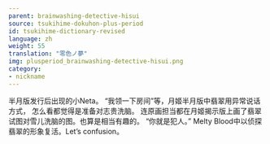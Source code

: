 ```yaml
---
parent: brainwashing-detective-hisui
source: tsukihime-dokuhon-plus-period
id: tsukihime-dictionary-revised
language: zh
weight: 55
translation: "零色ノ夢"
img: plusperiod_brainwashing-detective-hisui.png
category:
- nickname
---
```


半月版发行后出现的小Neta。
“我领一下房间”等，月姬半月版中翡翠用异常说话方式，
怎么看都觉得是准备对志贵洗脑。
连原画担当都在月姬揭示版上画了翡翠试图对雪儿洗脑的图。也算是相当有趣的。
“你就是犯人。”
Melty Blood中以侦探翡翠的形象复活。Let’s confusion。
